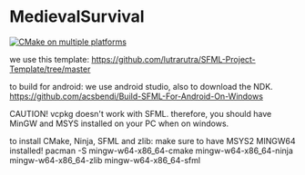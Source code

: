 # MedievalSurvival

[![CMake on multiple platforms](https://github.com/JohnHeikens/MedievalSurvival/actions/workflows/cmake-multi-platform.yml/badge.svg)](https://github.com/JohnHeikens/MedievalSurvival/actions/workflows/cmake-multi-platform.yml)

we use this template:
https://github.com/lutrarutra/SFML-Project-Template/tree/master

to build for android:
we use android studio, also to download the NDK.
https://github.com/acsbendi/Build-SFML-For-Android-On-Windows

CAUTION!
vcpkg doesn't work with SFML. therefore, you should have MinGW and MSYS installed on your PC when on windows.

to install CMake, Ninja, SFML and zlib:
make sure to have MSYS2 MINGW64 installed!
pacman -S mingw-w64-x86_64-cmake mingw-w64-x86_64-ninja mingw-w64-x86_64-zlib mingw-w64-x86_64-sfml
